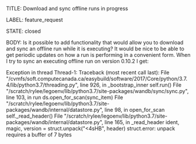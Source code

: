 TITLE:
Download and sync offline runs in progress

LABEL:
feature_request

STATE:
closed

BODY:
Is it possible to add functionality that would allow you to download and sync an offline run while it is executing? It would be nice to be able to get periodic updates on how a run is performing in a convenient form. When I try to sync an executing offline run on version 0.10.2 I get:

Exception in thread Thread-1:
Traceback (most recent call last):
  File "/cvmfs/soft.computecanada.ca/easybuild/software/2017/Core/python/3.7.4/lib/python3.7/threading.py", line 926, in _bootstrap_inner
    self.run()
  File "/scratch/rylee/legoenv/lib/python3.7/site-packages/wandb/sync/sync.py", line 103, in run
    ds.open_for_scan(sync_item)
  File "/scratch/rylee/legoenv/lib/python3.7/site-packages/wandb/internal/datastore.py", line 98, in open_for_scan
    self._read_header()
  File "/scratch/rylee/legoenv/lib/python3.7/site-packages/wandb/internal/datastore.py", line 165, in _read_header
    ident, magic, version = struct.unpack("<4sHB", header)
struct.error: unpack requires a buffer of 7 bytes


